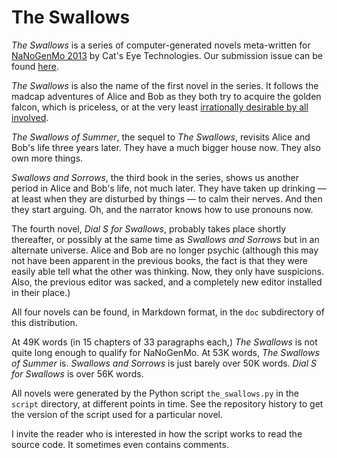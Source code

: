 The Swallows
============

_The Swallows_ is a series of computer-generated novels meta-written for
[NaNoGenMo 2013](https://github.com/dariusk/NaNoGenMo) by
Cat's Eye Technologies.  Our submission issue can be found
[here](https://github.com/dariusk/NaNoGenMo/issues/39).

_The Swallows_ is also the name of the first novel in the series.
It follows the madcap adventures of Alice and Bob as they both try
to acquire the golden falcon, which is priceless, or at the very least
[irrationally desirable by all involved](http://tvtropes.org/pmwiki/pmwiki.php/Main/MacGuffin).

_The Swallows of Summer_, the sequel to _The Swallows_, revisits
Alice and Bob's life three years later.  They have a much bigger house
now.  They also own more things.

_Swallows and Sorrows_, the third book in the series, shows us another
period in Alice and Bob's life, not much later.  They have taken up drinking —
at least when they are disturbed by things — to calm their nerves.  And then
they start arguing.  Oh, and the narrator knows how to use pronouns now.

The fourth novel, _Dial S for Swallows_, probably takes place shortly
thereafter, or possibly at the same time as _Swallows and Sorrows_ but in an
alternate universe.  Alice and Bob are no longer psychic (although this may
not have been apparent in the previous books, the fact is that they were
easily able tell what the other was thinking.  Now, they only have suspicions.
Also, the previous editor was sacked, and a completely new editor installed
in their place.)

All four novels can be found, in Markdown format, in the `doc` subdirectory
of this distribution.

At 49K words (in 15 chapters of 33 paragraphs each,) _The Swallows_ is not
quite long enough to qualify for NaNoGenMo.  At 53K words,
_The Swallows of Summer_ is.  _Swallows and Sorrows_ is just barely over
50K words.  _Dial S for Swallows_ is over 56K words.

All novels were generated by the Python script `the_swallows.py` in the
`script` directory, at different points in time.  See the repository
history to get the version of the script used for a particular novel.

I invite the reader who is interested in how the script works to read the
source code.  It sometimes even contains comments.
